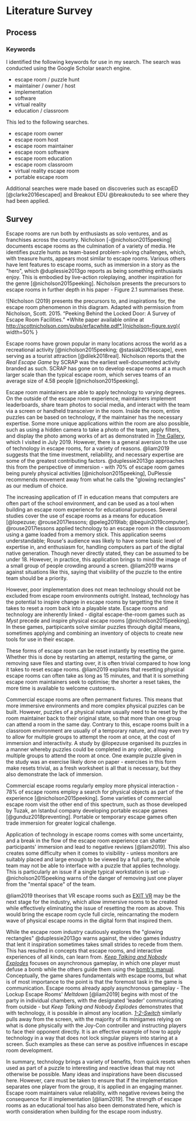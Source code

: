 # Literature Survey

## Process
<!-- TODO: how did you go about the lit review? it was a mini-project of its own, after all -->

### Keywords

I identified the following keywords for use in my search. The search was
conducted using the Google Scholar search engine.

- escape room / puzzle hunt
- maintainer / owner / host
- implementation
- software
- virtual reality
- education / classroom

This led to the following searches.

- escape room owner
- escape room host
- escape room maintainer
- escape room software
- escape room education
- escape room classroom
- virtual reality escape room
- portable escape room

Additional searches were made based on discoveries such as escapED
[@clarke2016escaped] and Breakout EDU @breakoutedu to see where they had been
applied.

## Survey

Escape rooms are run both by enthusiasts as solo ventures, and as
franchises across the country. Nicholson [-@nicholson2015peeking] documents
escape rooms as the culmination of a variety of media. He identifies
puzzle hunts as team-based problem-solving challenges<!-- TODO: is this a quote?
-->, which, with treasure hunts, appears most similar to escape rooms. Various
others have lent features to escape rooms, such as immersion in a story as the
"hero", which @duplessie2013go reports as being something enthusiasts enjoy.
This is embodied by live-action roleplaying, another inspiration for the genre
[@nicholson2015peeking]. Nicholson presents the precursors to escape rooms in
further depth in his paper - Figure 2.1 summarises these.

![Nicholson (2019) presents the precursors to, and inspirations for, the escape
room phenomenon in this diagram. Adapted with permission from Nicholson, Scott.
2015. “Peeking Behind the Locked Door: A Survey of Escape Room Facilities.”
*White paper available online at
http://scottnicholson.com/pubs/erfacwhite.pdf*.](nicholson-figure.svg){ width=50% }

Escape rooms have grown popular in many locations across the world as a
recreational activity [@nicholson2015peeking; @stasiak2016escape], even serving
as a tourist attraction [@dilek2018real]. Nicholson reports that the *Real
Escape Game* by SCRAP was the earliest well-documented activity branded as such.
SCRAP has gone on to develop escape rooms at a much larger scale than the
typical escape room, which serves teams of an average size of 4.58 people
[@nicholson2015peeking].

Escape room maintainers are able to apply technology to varying degrees. On the
outside of the escape room experience, maintainers implement leaderboards, share
team photos to social media, and interact with the team via a screen or handheld
transceiver in the room. Inside the room, entire puzzles can be based on
technology, if the maintainer has the necessary expertise. Some more unique
applications within the room are also possible, such as using a hidden camera to
take a photo of the team, apply filters, and display the photo among works of
art as demonstrated in [The Gallery](https://escapist.nl/en/), which I visited
in July 2019. However, there is a general aversion to the use of technology in
escape rooms, for a variety of reasons. @liam2019 suggests that the time
investment, reliability, and necessary expertise are some of the greatest
contributing factors. @duplessie2013go approaches this from the perspective of
immersion - with 70% of escape room games being purely physical activities
[@nicholson2015peeking], DuPlessie recommends movement away from what he calls
the "glowing rectangles" as our medium of choice.

The increasing application of IT in education means that computers are often
part of the school environment, and can be used as a tool when building an
escape room experience for educational purposes. Several studies cover the use
of escape rooms as a means for education [@lopezuse; @rouse2017lessons;
@peleg2019lab; @beguin2019computer]. @rouse2017lessons applied technology to an
escape room in the classroom using a game loaded from a memory stick. This
application seems understandable; Rouse's audience was likely to have some basic
level of expertise in, and enthusiasm for, handling computers as part of the
digital native generation. Though never directly stated, they can be assumed to
be under 18. However, in practice, this application brings to mind the image of
a small group of people crowding around a screen. @liam2019 warns against
situations like this, saying that visibility of the puzzle to the entire team
should be a priority. 

<!-- TODO: Reshuffle this paragraph? -->
However, poor implementation does not mean technology should not be excluded
from escape room environments outright. Instead, technology has the potential to
inspire change in escape rooms by targetting the time it takes to reset a room
back into a playable state. Escape rooms and technology are inherently linked -
digital escape-the-room games such as *Myst* precede and inspire physical escape
rooms [@nicholson2015peeking]. In these games, partipicants solve similar
puzzles through digital means, sometimes applying and combining an inventory of
objects to create new tools for use in their escape.

These forms of escape room can be reset instantly by resetting the game. Whether
this is done by restarting an attempt, restarting the game, or removing save
files and starting over, it is often trivial compared to how long it takes to
reset escape rooms. @liam2019 explains that resetting physical escape rooms can
often take as long as 15 minutes, and that it is something escape room
maintainers seek to optimise; the shorter a reset takes, the more time is
available to welcome customers.

Commercial escape rooms are often permanent fixtures. This means that more
immersive environments and more complex physical puzzles can be built. However,
puzzles of a physical nature usually need to be reset by the room maintainer
back to their original state, so that more than one group can attend a room in
the same day. Contrary to this, escape rooms built in a classroom environment
are usually of a temporary nature, and may even try to allow for multiple groups
to attempt the room at once, at the cost of immersion and interactivity. A study
by @lopezuse organised its puzzles in a manner whereby puzzles could be
completed in any order, allowing multiple groups to attend the room at once. One
example puzzle given in the study was an exercise likely done on paper -
exercises in this form make resets trivial, as a fresh worksheet is all that is
necessary, but they also demonstrate the lack of immersion.

Commercial escape rooms regularly employ more physical interaction - 78% of
escape rooms employ a search for physical objects as part of the experience
[@nicholson2015peeking]. Some varieties of commercial escape room visit the
other end of this spectrum, such as those developed by Tuzak, an Istanbul
company developing portable escape games [@gunduz2018preventing]. Portable or
temporary escape games often trade immersion for greater logical challenge.

Application of technology in escape rooms comes with some uncertainty, and a
break in the flow of the escape room experience can shatter participants'
immersion and lead to negative reviews [@liam2019]. This also creates some
difficulty when it comes to visibility - unless monitors are suitably placed and
large enough to be viewed by a full party, the whole team may not be able to
interface with a puzzle that applies technology. This is particularly an issue
if a single typical workstation is set up - @nicholson2015peeking warns of the
danger of removing just one player from the "mental space" of the team.

@liam2019 theorises that VR escape rooms such as [EXIT
VR](https://exit-vr.de/en/) may be the next stage for the industry, which allow
immersive rooms to be created while effectively eliminating the issue of
resetting the room as above. This would bring the escape room cycle full circle,
reincarnating the modern wave of physical escape rooms in the digital form that
inspired them.

While the escape room industry cautiously explores the "glowing rectangles"
@duplessie2013go warns against, the video games industry that lent it
inspiration sometimes takes small strides to recede from them. This has resulted
in concepts that escape rooms, and interactive experiences of all kinds, can
learn from. [*Keep Talking and Nobody Explodes*](https://keeptalkinggame.com/)
focuses on asynchronous gameplay, in which one player must defuse a bomb while
the others guide them using the [bomb's manual](https://bombmanual.com).
Conceptually, the game shares fundamentals with escape rooms, but what is of
most importance to the point is that the foremost task in the game is
communication. Escape rooms already apply asynchronous gameplay - The Lockup
Escape Rooms' *Meltdown* [@liam2019] begins with most of the party in individual
chambers, with the designated 'leader' communicating from outside - but *Keep
Talking and Nobody Explodes* demonstrates that with technology, it is possible
in almost any location.
[*1-2-Switch*](https://www.nintendo.co.uk/Games/Nintendo-Switch/1-2-Switch-1173186.html)
similarly pulls away from the screen, with the majority of its minigames relying
on what is done physically with the Joy-Con controller and instructing players
to face their opponent directly. It is an effective example of how to apply
technology in a way that does not lock singular players into staring at a
screen. Such examples as these can serve as positive influences in escape room
development.

In summary, technology brings a variety of benefits, from quick resets when used
as part of a puzzle to interesting and reactive ideas that may not otherwise be
possible. Many ideas and inspirations have been discussed here. However, care
must be taken to ensure that if the implementation separates one player from the
group, it is applied in an engaging manner. Escape room maintainers value
reliability, with negative reviews being the consequence for ill implementation
[@liam2019]. The strength of escape rooms as an educational tool has also been
demonstrated here, which is worth consideration when building for the escape
room industry.
